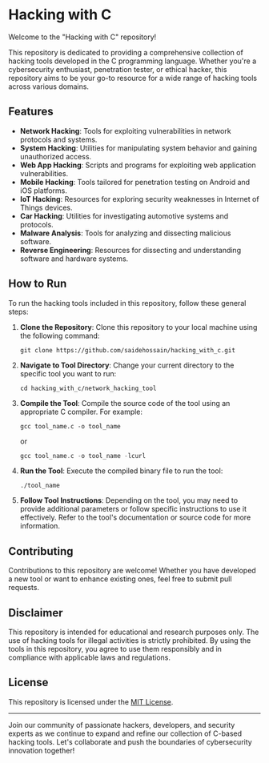 # Hacking with C

Welcome to the "Hacking with C" repository!

This repository is dedicated to providing a comprehensive collection of hacking tools developed in the C programming language. Whether you're a cybersecurity enthusiast, penetration tester, or ethical hacker, this repository aims to be your go-to resource for a wide range of hacking tools across various domains.

## Features

- **Network Hacking**: Tools for exploiting vulnerabilities in network protocols and systems.
- **System Hacking**: Utilities for manipulating system behavior and gaining unauthorized access.
- **Web App Hacking**: Scripts and programs for exploiting web application vulnerabilities.
- **Mobile Hacking**: Tools tailored for penetration testing on Android and iOS platforms.
- **IoT Hacking**: Resources for exploring security weaknesses in Internet of Things devices.
- **Car Hacking**: Utilities for investigating automotive systems and protocols.
- **Malware Analysis**: Tools for analyzing and dissecting malicious software.
- **Reverse Engineering**: Resources for dissecting and understanding software and hardware systems.

## How to Run

To run the hacking tools included in this repository, follow these general steps:

1. **Clone the Repository**: Clone this repository to your local machine using the following command:
   ```
   git clone https://github.com/saidehossain/hacking_with_c.git
   ```

2. **Navigate to Tool Directory**: Change your current directory to the specific tool you want to run:
   ```
   cd hacking_with_c/network_hacking_tool
   ```

3. **Compile the Tool**: Compile the source code of the tool using an appropriate C compiler. For example:
   ```
   gcc tool_name.c -o tool_name
   ```
   or
   ```c
   gcc tool_name.c -o tool_name -lcurl
   ```

5. **Run the Tool**: Execute the compiled binary file to run the tool:
   ```
   ./tool_name
   ```

6. **Follow Tool Instructions**: Depending on the tool, you may need to provide additional parameters or follow specific instructions to use it effectively. Refer to the tool's documentation or source code for more information.

## Contributing

Contributions to this repository are welcome! Whether you have developed a new tool or want to enhance existing ones, feel free to submit pull requests.

## Disclaimer

This repository is intended for educational and research purposes only. The use of hacking tools for illegal activities is strictly prohibited. By using the tools in this repository, you agree to use them responsibly and in compliance with applicable laws and regulations.

## License

This repository is licensed under the [MIT License](LICENSE).

---

Join our community of passionate hackers, developers, and security experts as we continue to expand and refine our collection of C-based hacking tools. Let's collaborate and push the boundaries of cybersecurity innovation together!
